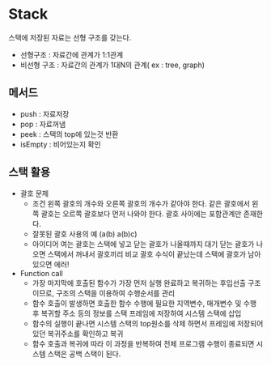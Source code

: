 # Stack

스택에 저장된 자료는 선형 구조를 갖는다. 

- 선형구조 : 자료간에 관계가 1:1관계
- 비선형 구조 : 자료간의 관계가 1대N의 관계( ex : tree, graph)

## 메서드

- push : 자료저장
- pop : 자료꺼냄
- peek : 스택의 top에 있는것 반환 
- isEmpty : 비어있는지 확인



## 스택 활용

- 괄호 문제 
  - 조건 
    왼쪽 괄호의 개수와 오른쪽 괄호의 개수가 같아야 한다. 
    같은 괄호에서 왼쪽 괄호는 오르쪽 괄호보다 먼저 나와야 한다. 
    괄호 사이에는 포함관계만 존재한다. 
  - 잘못된 괄호 사용의 예 
    (a(b)
    a(b)c)
  - 아이디어
    여는 괄호는 스택에 넣고 닫는 괄호가 나올때까지 대기 
    닫는 괄호가 나오면 스택에서 꺼내서 괄호끼리 비교 
    괄호 수식이 끝났는데 스택에 괄호가 남아있으면 에러!
- Function call
  - 가장 마지막에 호출된 함수가 가장 먼저 실행 완료하고 복귀하는 후입선출 구조이므로, 구조의 스택을 이용하여 수행순서를 관리
  - 함수 호출이 발생하면 호출한 함수 수행에 필요한 지역변수, 매개변수 및 수행 후 복귀할 주소 등의 정보를 스택 프레임에 저장하여 시스템 스택에 삽입
  - 함수의 실행이 끝나면 시스템 스택의 top원소를 삭제 하면서 프레임에 저장되어 있던 복귀주소를 확인하고 복귀 
  - 함수 호출과 복귀에 따라 이 과정을 반복하여 전체 프로그램 수행이 종료되면 시스템 스택은 공백 스택이 된다. 

